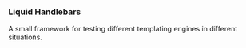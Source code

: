 ### Liquid Handlebars

A small framework for testing different templating engines in different situations.